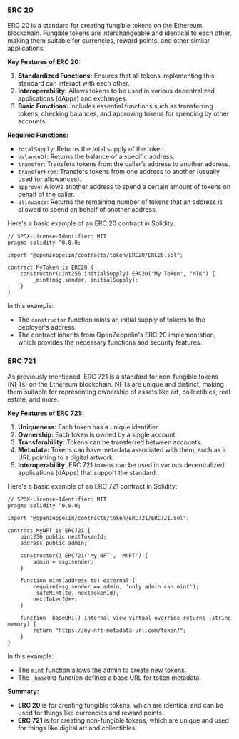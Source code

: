 ### ERC 20

ERC 20 is a standard for creating fungible tokens on the Ethereum blockchain. Fungible tokens are interchangeable and identical to each other, making them suitable for currencies, reward points, and other similar applications.

**Key Features of ERC 20:**
1. **Standardized Functions:** Ensures that all tokens implementing this standard can interact with each other.
2. **Interoperability:** Allows tokens to be used in various decentralized applications (dApps) and exchanges.
3. **Basic Functions:** Includes essential functions such as transferring tokens, checking balances, and approving tokens for spending by other accounts.

**Required Functions:**
- `totalSupply`: Returns the total supply of the token.
- `balanceOf`: Returns the balance of a specific address.
- `transfer`: Transfers tokens from the caller’s address to another address.
- `transferFrom`: Transfers tokens from one address to another (usually used for allowances).
- `approve`: Allows another address to spend a certain amount of tokens on behalf of the caller.
- `allowance`: Returns the remaining number of tokens that an address is allowed to spend on behalf of another address.

Here's a basic example of an ERC 20 contract in Solidity:

```solidity
// SPDX-License-Identifier: MIT
pragma solidity ^0.8.0;

import "@openzeppelin/contracts/token/ERC20/ERC20.sol";

contract MyToken is ERC20 {
    constructor(uint256 initialSupply) ERC20("My Token", "MTK") {
        _mint(msg.sender, initialSupply);
    }
}
```

In this example:
- The `constructor` function mints an initial supply of tokens to the deployer's address.
- The contract inherits from OpenZeppelin's ERC 20 implementation, which provides the necessary functions and security features.

### ERC 721

As previously mentioned, ERC 721 is a standard for non-fungible tokens (NFTs) on the Ethereum blockchain. NFTs are unique and distinct, making them suitable for representing ownership of assets like art, collectibles, real estate, and more.

**Key Features of ERC 721:**
1. **Uniqueness:** Each token has a unique identifier.
2. **Ownership:** Each token is owned by a single account.
3. **Transferability:** Tokens can be transferred between accounts.
4. **Metadata:** Tokens can have metadata associated with them, such as a URL pointing to a digital artwork.
5. **Interoperability:** ERC 721 tokens can be used in various decentralized applications (dApps) that support the standard.

Here's a basic example of an ERC 721 contract in Solidity:

```solidity
// SPDX-License-Identifier: MIT
pragma solidity ^0.8.0;

import "@openzeppelin/contracts/token/ERC721/ERC721.sol";

contract MyNFT is ERC721 {
    uint256 public nextTokenId;
    address public admin;

    constructor() ERC721('My NFT', 'MNFT') {
        admin = msg.sender;
    }

    function mint(address to) external {
        require(msg.sender == admin, 'only admin can mint');
        _safeMint(to, nextTokenId);
        nextTokenId++;
    }

    function _baseURI() internal view virtual override returns (string memory) {
        return "https://my-nft-metadata-url.com/token/";
    }
}
```

In this example:
- The `mint` function allows the admin to create new tokens.
- The `_baseURI` function defines a base URL for token metadata.

**Summary:**
- **ERC 20** is for creating fungible tokens, which are identical and can be used for things like currencies and reward points.
- **ERC 721** is for creating non-fungible tokens, which are unique and used for things like digital art and collectibles.
